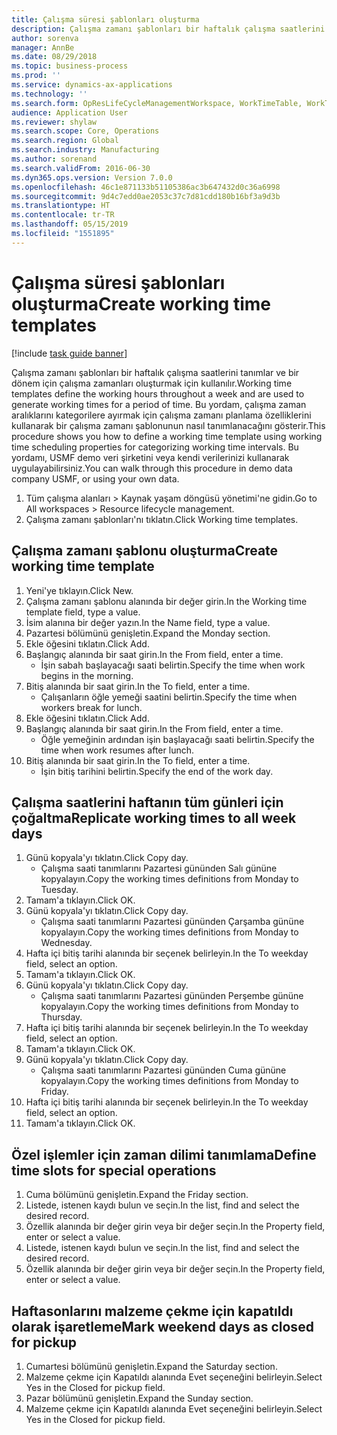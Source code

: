 ```yaml
---
title: Çalışma süresi şablonları oluşturma
description: Çalışma zamanı şablonları bir haftalık çalışma saatlerini tanımlar ve bir dönem için çalışma zamanları oluşturmak için kullanılır.
author: sorenva
manager: AnnBe
ms.date: 08/29/2018
ms.topic: business-process
ms.prod: ''
ms.service: dynamics-ax-applications
ms.technology: ''
ms.search.form: OpResLifeCycleManagementWorkspace, WorkTimeTable, WorkTimeCopyDayDialog
audience: Application User
ms.reviewer: shylaw
ms.search.scope: Core, Operations
ms.search.region: Global
ms.search.industry: Manufacturing
ms.author: sorenand
ms.search.validFrom: 2016-06-30
ms.dyn365.ops.version: Version 7.0.0
ms.openlocfilehash: 46c1e871133b51105386ac3b647432d0c36a6998
ms.sourcegitcommit: 9d4c7edd0ae2053c37c7d81cdd180b16bf3a9d3b
ms.translationtype: HT
ms.contentlocale: tr-TR
ms.lasthandoff: 05/15/2019
ms.locfileid: "1551895"
---
```

# <a name="create-working-time-templates"></a><span data-ttu-id="43c25-103">Çalışma süresi şablonları oluşturma</span><span class="sxs-lookup"><span data-stu-id="43c25-103">Create working time templates</span></span>

[!include [task guide banner](../../includes/task-guide-banner.md)]

<span data-ttu-id="43c25-104">Çalışma zamanı şablonları bir haftalık çalışma saatlerini tanımlar ve bir dönem için çalışma zamanları oluşturmak için kullanılır.</span><span class="sxs-lookup"><span data-stu-id="43c25-104">Working time templates define the working hours throughout a week and are used to generate working times for a period of time.</span></span> <span data-ttu-id="43c25-105">Bu yordam, çalışma zaman aralıklarını kategorilere ayırmak için çalışma zamanı planlama özelliklerini kullanarak bir çalışma zamanı şablonunun nasıl tanımlanacağını gösterir.</span><span class="sxs-lookup"><span data-stu-id="43c25-105">This procedure shows you how to define a working time template using working time scheduling properties for categorizing working time intervals.</span></span> <span data-ttu-id="43c25-106">Bu yordamı, USMF demo veri şirketini veya kendi verilerinizi kullanarak uygulayabilirsiniz.</span><span class="sxs-lookup"><span data-stu-id="43c25-106">You can walk through this procedure in demo data company USMF, or using your own data.</span></span>

1. <span data-ttu-id="43c25-107">Tüm çalışma alanları > Kaynak yaşam döngüsü yönetimi'ne gidin.</span><span class="sxs-lookup"><span data-stu-id="43c25-107">Go to All workspaces > Resource lifecycle management.</span></span>
2. <span data-ttu-id="43c25-108">Çalışma zamanı şablonları'nı tıklatın.</span><span class="sxs-lookup"><span data-stu-id="43c25-108">Click Working time templates.</span></span>

## <a name="create-working-time-template"></a><span data-ttu-id="43c25-109">Çalışma zamanı şablonu oluşturma</span><span class="sxs-lookup"><span data-stu-id="43c25-109">Create working time template</span></span>
1. <span data-ttu-id="43c25-110">Yeni'ye tıklayın.</span><span class="sxs-lookup"><span data-stu-id="43c25-110">Click New.</span></span>
2. <span data-ttu-id="43c25-111">Çalışma zamanı şablonu alanında bir değer girin.</span><span class="sxs-lookup"><span data-stu-id="43c25-111">In the Working time template field, type a value.</span></span>
3. <span data-ttu-id="43c25-112">İsim alanına bir değer yazın.</span><span class="sxs-lookup"><span data-stu-id="43c25-112">In the Name field, type a value.</span></span>
4. <span data-ttu-id="43c25-113">Pazartesi bölümünü genişletin.</span><span class="sxs-lookup"><span data-stu-id="43c25-113">Expand the Monday section.</span></span>
5. <span data-ttu-id="43c25-114">Ekle öğesini tıklatın.</span><span class="sxs-lookup"><span data-stu-id="43c25-114">Click Add.</span></span>
6. <span data-ttu-id="43c25-115">Başlangıç alanında bir saat girin.</span><span class="sxs-lookup"><span data-stu-id="43c25-115">In the From field, enter a time.</span></span>
    * <span data-ttu-id="43c25-116">İşin sabah başlayacağı saati belirtin.</span><span class="sxs-lookup"><span data-stu-id="43c25-116">Specify the time when work begins in the morning.</span></span>  
7. <span data-ttu-id="43c25-117">Bitiş alanında bir saat girin.</span><span class="sxs-lookup"><span data-stu-id="43c25-117">In the To field, enter a time.</span></span>
    * <span data-ttu-id="43c25-118">Çalışanların öğle yemeği saatini belirtin.</span><span class="sxs-lookup"><span data-stu-id="43c25-118">Specify the time when workers break for lunch.</span></span>  
8. <span data-ttu-id="43c25-119">Ekle öğesini tıklatın.</span><span class="sxs-lookup"><span data-stu-id="43c25-119">Click Add.</span></span>
9. <span data-ttu-id="43c25-120">Başlangıç alanında bir saat girin.</span><span class="sxs-lookup"><span data-stu-id="43c25-120">In the From field, enter a time.</span></span>
    * <span data-ttu-id="43c25-121">Öğle yemeğinin ardından işin başlayacağı saati belirtin.</span><span class="sxs-lookup"><span data-stu-id="43c25-121">Specify the time when work resumes after lunch.</span></span>  
10. <span data-ttu-id="43c25-122">Bitiş alanında bir saat girin.</span><span class="sxs-lookup"><span data-stu-id="43c25-122">In the To field, enter a time.</span></span>
    * <span data-ttu-id="43c25-123">İşin bitiş tarihini belirtin.</span><span class="sxs-lookup"><span data-stu-id="43c25-123">Specify the end of the work day.</span></span>  

## <a name="replicate-working-times-to-all-week-days"></a><span data-ttu-id="43c25-124">Çalışma saatlerini haftanın tüm günleri için çoğaltma</span><span class="sxs-lookup"><span data-stu-id="43c25-124">Replicate working times to all week days</span></span>
1. <span data-ttu-id="43c25-125">Günü kopyala'yı tıklatın.</span><span class="sxs-lookup"><span data-stu-id="43c25-125">Click Copy day.</span></span>
    * <span data-ttu-id="43c25-126">Çalışma saati tanımlarını Pazartesi gününden Salı gününe kopyalayın.</span><span class="sxs-lookup"><span data-stu-id="43c25-126">Copy the working times definitions from Monday to Tuesday.</span></span>  
2. <span data-ttu-id="43c25-127">Tamam'a tıklayın.</span><span class="sxs-lookup"><span data-stu-id="43c25-127">Click OK.</span></span>
3. <span data-ttu-id="43c25-128">Günü kopyala'yı tıklatın.</span><span class="sxs-lookup"><span data-stu-id="43c25-128">Click Copy day.</span></span>
    * <span data-ttu-id="43c25-129">Çalışma saati tanımlarını Pazartesi gününden Çarşamba gününe kopyalayın.</span><span class="sxs-lookup"><span data-stu-id="43c25-129">Copy the working times definitions from Monday to Wednesday.</span></span>  
4. <span data-ttu-id="43c25-130">Hafta içi bitiş tarihi alanında bir seçenek belirleyin.</span><span class="sxs-lookup"><span data-stu-id="43c25-130">In the To weekday field, select an option.</span></span>
5. <span data-ttu-id="43c25-131">Tamam'a tıklayın.</span><span class="sxs-lookup"><span data-stu-id="43c25-131">Click OK.</span></span>
6. <span data-ttu-id="43c25-132">Günü kopyala'yı tıklatın.</span><span class="sxs-lookup"><span data-stu-id="43c25-132">Click Copy day.</span></span>
    * <span data-ttu-id="43c25-133">Çalışma saati tanımlarını Pazartesi gününden Perşembe gününe kopyalayın.</span><span class="sxs-lookup"><span data-stu-id="43c25-133">Copy the working times definitions from Monday to Thursday.</span></span>  
7. <span data-ttu-id="43c25-134">Hafta içi bitiş tarihi alanında bir seçenek belirleyin.</span><span class="sxs-lookup"><span data-stu-id="43c25-134">In the To weekday field, select an option.</span></span>
8. <span data-ttu-id="43c25-135">Tamam'a tıklayın.</span><span class="sxs-lookup"><span data-stu-id="43c25-135">Click OK.</span></span>
9. <span data-ttu-id="43c25-136">Günü kopyala'yı tıklatın.</span><span class="sxs-lookup"><span data-stu-id="43c25-136">Click Copy day.</span></span>
    * <span data-ttu-id="43c25-137">Çalışma saati tanımlarını Pazartesi gününden Cuma gününe kopyalayın.</span><span class="sxs-lookup"><span data-stu-id="43c25-137">Copy the working times definitions from Monday to Friday.</span></span>  
10. <span data-ttu-id="43c25-138">Hafta içi bitiş tarihi alanında bir seçenek belirleyin.</span><span class="sxs-lookup"><span data-stu-id="43c25-138">In the To weekday field, select an option.</span></span>
11. <span data-ttu-id="43c25-139">Tamam'a tıklayın.</span><span class="sxs-lookup"><span data-stu-id="43c25-139">Click OK.</span></span>

## <a name="define-time-slots-for-special-operations"></a><span data-ttu-id="43c25-140">Özel işlemler için zaman dilimi tanımlama</span><span class="sxs-lookup"><span data-stu-id="43c25-140">Define time slots for special operations</span></span>
1. <span data-ttu-id="43c25-141">Cuma bölümünü genişletin.</span><span class="sxs-lookup"><span data-stu-id="43c25-141">Expand the Friday section.</span></span>
2. <span data-ttu-id="43c25-142">Listede, istenen kaydı bulun ve seçin.</span><span class="sxs-lookup"><span data-stu-id="43c25-142">In the list, find and select the desired record.</span></span>
3. <span data-ttu-id="43c25-143">Özellik alanında bir değer girin veya bir değer seçin.</span><span class="sxs-lookup"><span data-stu-id="43c25-143">In the Property field, enter or select a value.</span></span>
4. <span data-ttu-id="43c25-144">Listede, istenen kaydı bulun ve seçin.</span><span class="sxs-lookup"><span data-stu-id="43c25-144">In the list, find and select the desired record.</span></span>
5. <span data-ttu-id="43c25-145">Özellik alanında bir değer girin veya bir değer seçin.</span><span class="sxs-lookup"><span data-stu-id="43c25-145">In the Property field, enter or select a value.</span></span>

## <a name="mark-weekend-days-as-closed-for-pickup"></a><span data-ttu-id="43c25-146">Haftasonlarını malzeme çekme için kapatıldı olarak işaretleme</span><span class="sxs-lookup"><span data-stu-id="43c25-146">Mark weekend days as closed for pickup</span></span>
1. <span data-ttu-id="43c25-147">Cumartesi bölümünü genişletin.</span><span class="sxs-lookup"><span data-stu-id="43c25-147">Expand the Saturday section.</span></span>
2. <span data-ttu-id="43c25-148">Malzeme çekme için Kapatıldı alanında Evet seçeneğini belirleyin.</span><span class="sxs-lookup"><span data-stu-id="43c25-148">Select Yes in the Closed for pickup field.</span></span>
3. <span data-ttu-id="43c25-149">Pazar bölümünü genişletin.</span><span class="sxs-lookup"><span data-stu-id="43c25-149">Expand the Sunday section.</span></span>
4. <span data-ttu-id="43c25-150">Malzeme çekme için Kapatıldı alanında Evet seçeneğini belirleyin.</span><span class="sxs-lookup"><span data-stu-id="43c25-150">Select Yes in the Closed for pickup field.</span></span>

